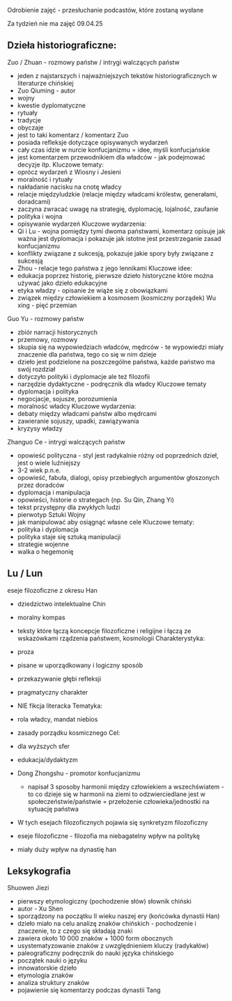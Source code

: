 Odrobienie zajęć - przesłuchanie podcastów, które zostaną wysłane

Za tydzień nie ma zajęć 09.04.25

## Dzieła historiograficzne:
Zuo / Zhuan - rozmowy państw / intrygi walczących państw
- jeden z najstarszych i najważniejszych tekstów historiograficznych w literaturze chińskiej 
- Zuo Qiuming - autor
- wojny
- kwestie dyplomatyczne
- rytuały
- tradycje
- obyczaje
- jest to taki komentarz / komentarz Zuo
- posiada refleksje dotyczące opisywanych wydarzeń
- cały czas idzie w nurcie konfucjanizmu = idee, myśli konfucjańskie
- jest komentarzem przewodnikiem dla władców - jak podejmować decyzje itp.
Kluczowe tematy:
- oprócz wydarzeń z Wiosny i Jesieni
- moralność i rytuały
- nakładanie nacisku na cnotę władcy
- relacje międzyludzkie (relacje między władcami królestw, generałami, doradcami)
- zaczyna zwracać uwagę na strategię, dyplomację, lojalność, zaufanie
- polityka i wojna
- opisywanie wydarzeń
Kluczowe wydarzenia:
- Qi i Lu - wojna pomiędzy tymi dwoma państwami, komentarz opisuje jak ważna jest dyplomacja i pokazuje jak istotne jest przestrzeganie zasad konfucjanizmu
- konflikty związane z sukcesją, pokazuje jakie spory były związane z sukcesją
- Zhou - relacje tego państwa z jego lennikami
Kluczowe idee:
- edukacja poprzez historię, pierwsze dzieło historyczne które można używać jako dzieło edukacyjne
- etyka władzy - opisanie że wiąże się z obowiązkami
- związek między człowiekiem a kosmosem (kosmiczny porządek) Wu xing - pięć przemian


Guo Yu - rozmowy państw
- zbiór narracji historycznych
- przemowy, rozmowy
- skupia się na wypowiedziach władców, mędrców - te wypowiedzi miały znaczenie dla państwa, tego co się w nim dzieje
- dzieło jest podzielone na poszczególne państwa, każde państwo ma swój rozdział
- dotyczyło polityki i dyplomacje ale też filozofii
- narzędzie dydaktyczne - podręcznik dla władcy
Kluczowe tematy
- dyplomacja i polityka
- negocjacje, sojusze, porozumienia
- moralność władcy
Kluczowe wydarzenia:
- debaty między władcami państw albo mędrcami
- zawieranie sojuszy, upadki, zawiązywania
- kryzysy władzy

Zhanguo Ce - intrygi walczących państw
- opowieść polityczna - styl jest radykalnie różny od poprzednich dzieł, jest o wiele luźniejszy
- 3-2 wiek p.n.e.
- opowieść, fabuła, dialogi, opisy przebiegłych argumentów głoszonych przez doradców
- dyplomacja i manipulacja
- opowieści, historie o strategach (np. Su Qin, Zhang Yi)
- tekst przystępny dla zwykłych ludzi
- pierwotyp Sztuki Wojny
- jak manipulować aby osiągnąć własne cele
Kluczowe tematy:
- polityka i dyplomacja
- polityka staje się sztuką manipulacji
- strategie wojenne
- walka o hegemonię

## Lu / Lun
eseje filozoficzne z okresu Han
- dziedzictwo intelektualne Chin
- moralny kompas
- teksty które łączą koncepcje filozoficzne i religijne i łączą ze wskazówkami rządzenia państwem, kosmologii
Charakterystyka:
- proza
- pisane w uporządkowany i logiczny sposób
- przekazywanie głębi refleksji
- pragmatyczny charakter
- NIE fikcja literacka
Tematyka:
- rola władcy, mandat niebios
- zasady porządku kosmicznego
Cel:
- dla wyższych sfer
- edukacja/dydaktyzm


- Dong Zhongshu - promotor konfucjanizmu
	- napisał 3 sposoby harmonii między człowiekiem a wszechświatem - to co dzieje się w harmonii na ziemi to odzwierciedlane jest w społeczeństwie/państwie = przełożenie człowieka/jednostki na sytuację państwa

- W tych esejach filozoficznych pojawia się synkretyzm filozoficzny
- eseje filozoficzne - filozofia ma niebagatelny wpływ na politykę 
- miały duży wpływ na dynastię han

## Leksykografia

Shuowen Jiezi
- pierwszy etymologiczny (pochodzenie słów) słownik chiński
- autor - Xu Shen
- sporządzony na początku II wieku naszej ery (końcówka dynastii Han)
- dzieło miało na celu analizę znaków chińskich - pochodzenie i znaczenie, to z czego się składają znaki
- zawiera około 10 000 znaków + 1000 form obocznych
- usystematyzowanie znaków z uwzględnieniem kluczy (radykałów)
- paleograficzny podręcznik do nauki języka chińskiego
- początek nauki o języku
- innowatorskie dzieło
- etymologia znaków
- analiza struktury znaków
- pojawienie się komentarzy podczas dynastii Tang























